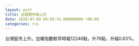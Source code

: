 ```yaml
---
layout: post
title: 台股開市後上升
date: 2020-07-09 09:05:54.000000000 +08:00
categories: rss
---
```


台灣股市上升。加權指數較早時報12246點，升76點，升幅0.63%。
